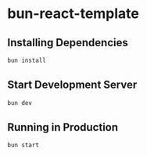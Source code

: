 # bun-react-template

## Installing Dependencies

```bash
bun install
```

## Start Development Server

```bash
bun dev
```

## Running in Production

```bash
bun start
```
